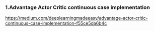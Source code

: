### 1.Advantage Actor Critic continuous case implementation 
  https://medium.com/deeplearningmadeeasy/advantage-actor-critic-continuous-case-implementation-f55ce5da6b4c
